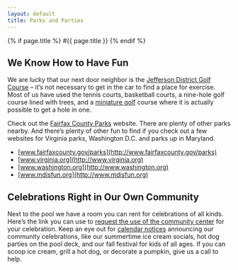 ```yaml
---
layout: default
title: Parks and Parties
---
```

{% if page.title %}
#{{ page.title }}
{% endif %}
## We Know How to Have Fun

<img alt="" src="sites/default/files/images/golf_course.jpg" style="float: right;" />We are lucky that our next door neighbor is the [Jefferson District Golf Course](http://www.fairfaxcounty.gov/parks/golf/jefferson/) – it’s not necessary to get in the car to find a place for exercise. Most of us have used the tennis courts, basketball courts, a nine-hole golf course lined with trees, and a [miniature golf](http://www.fairfaxcounty.gov/parks/golf/jeffersongc/minigolf.htm) course where it is actually possible to get a hole in one.

Check out the [Fairfax County Parks](http://www.fairfaxcounty.gov/parks) website. There are plenty of other parks nearby. And there’s plenty of other fun to find if you check out a few websites for Virginia parks, Washington D.C. and parks up in Maryland.

*   [www.fairfaxcounty.gov/parks](http://www.fairfaxcounty.gov/parks)
*   [www.virginia.org](http://www.virginia.org)
*   [www.washington.org](http://www.washington.org)
*   [www.mdisfun.org](http://www.mdisfun.org)

## Celebrations Right in Our Own Community

Next to the pool we have a room you can rent for celebrations of all kinds. Here’s the link you can use to [request the use of the community center](https://skydrive.live.com/redir?resid=529E6218CA92DA58%211556) for your celebration. Keep an eye out for [calendar notices](https://www.google.com/calendar/hosted/pinewoodgreens.com/embed?src=pinewoodgreens.com_8dlgr29ukho8ps0v8dumvs4hq0%40group.calendar.google.com&ctz=America/New_York) announcing our community celebrations, like our summertime ice cream socials, hot dog parties on the pool deck, and our fall festival for kids of all ages. If you can scoop ice cream, grill a hot dog, or decorate a pumpkin, give us a call to help.
